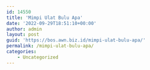```yaml
---
id: 14550
title: 'Mimpi Ulat Bulu Apa'
date: '2022-09-29T18:51:10+00:00'
author: admin
layout: post
guid: 'https://bos.awn.biz.id/mimpi-ulat-bulu-apa/'
permalink: /mimpi-ulat-bulu-apa/
categories:
    - Uncategorized
---
```


